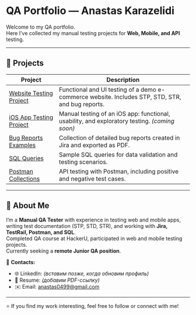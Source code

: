 # QA Portfolio — Anastas Karazelidi

Welcome to my QA portfolio.  
Here I’ve collected my manual testing projects for **Web, Mobile, and API** testing.

---

## 📁 Projects

| Project | Description |
|----------|--------------|
| [Website Testing Project](./Website_Testing_Project) | Functional and UI testing of a demo e-commerce website. Includes STP, STD, STR, and bug reports. |
| [iOS App Testing Project](./iOS_App_Testing_Project) | Manual testing of an iOS app: functional, usability, and exploratory testing. *(coming soon)* |
| [Bug Reports Examples](./Bug_Reports_Examples) | Collection of detailed bug reports created in Jira and exported as PDF. |
| [SQL Queries](./SQL_Queries) | Sample SQL queries for data validation and testing scenarios. |
| [Postman Collections](./Postman_Collections) | API testing with Postman, including positive and negative test cases. |

---

## 🧠 About Me

I’m a **Manual QA Tester** with experience in testing web and mobile apps, writing test documentation (STP, STD, STR), and working with **Jira, TestRail, Postman, and SQL**.  
Completed QA course at HackerU, participated in web and mobile testing projects.  
Currently seeking a **remote Junior QA position**.

📎 **Contacts:**
- 🌐 LinkedIn: *(вставим позже, когда обновим профиль)*  
- 📄 Resume: *(добавим PDF-ссылку)*  
- ✉️ Email: anastas0499@gmail.com

---

⭐ If you find my work interesting, feel free to follow or connect with me!
